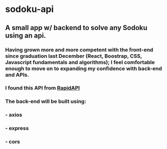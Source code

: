 # sodoku-api

## A small app w/ backend to solve any Sodoku using an api.

### Having grown more and more competent with the front-end since graduation last December (React, Boostrap, CSS, Javascript fundamentals and algorithms); I feel comfortable enough to move on to expanding my confidence with back-end and APIs.

### I found this API from [RapidAPI](https://www.rapidapi.com)

### The back-end will be built using:
### - axios
### - express
### - cors


